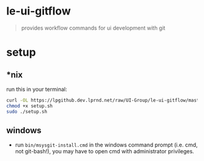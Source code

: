 # le-ui-gitflow

> provides workflow commands for ui development with git


# setup

## *nix

run this in your terminal:

```sh
curl -OL https://lpgithub.dev.lprnd.net/raw/UI-Group/le-ui-gitflow/master/bin/setup.sh
chmod +x setup.sh
sudo ./setup.sh
```


## windows

- run `bin/msysgit-install.cmd` in the windows command prompt (i.e. cmd, 
not git-bash!), you may have to open cmd with administrator privileges.